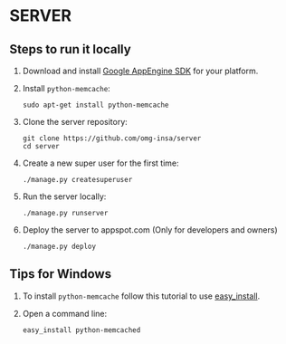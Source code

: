 # SERVER

## Steps to run it locally

1. Download and install [Google AppEngine SDK](https://www.google.com/search?q=google+appengine+sdk) for your platform.

2. Install `python-memcache`:

    `sudo apt-get install python-memcache`

3. Clone the server repository:

    `git clone https://github.com/omg-insa/server`    
    `cd server`

4. Create a new super user for the first time:

    `./manage.py createsuperuser`

5. Run the server locally:

    `./manage.py runserver`

6. Deploy the server to appspot.com (Only for developers and owners)

    `./manage.py deploy`


## Tips for Windows

1. To install `python-memcache` follow this tutorial to use [easy_install](http://blog.sadphaeton.com/2009/01/20/python-development-windows-part-2-installing-easyinstallcould-be-easier.html).

2. Open a command line:

    `easy_install python-memcached`
